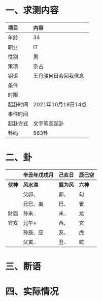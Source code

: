 # 一、求测内容
|项目|内容|
|:-|:-|
|年龄|34|
|职业|IT|
|性别|男|
|策项|杂占|
|钥语|王丹骏何日会回我信息|
|条件||
|时限||
|起卦时间|2021年10月18日14点|
|事件时间||
|起卦方式|文字笔画起卦|
|卦码|563卦|

# 二、卦
||辛丑年戊戌月|己亥日|辰巳空|
|:-|:-|:-|:-|
|**伏神**|**风水涣**|**巽为风**|**六神**|
||父卯、|卯、|勾|
||兄巳、离|巳、|雀|
|财酉|孙未..|未..|龙|
|官亥|兄午×|酉、|玄|
||孙辰、应|亥、|虎|
||父寅..|丑..|蛇|


# 三、断语

# 四、实际情况